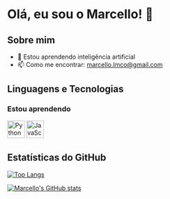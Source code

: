 # Olá, eu sou o Marcello! 👋

## Sobre mim

- 🌱 Estou aprendendo inteligência artificial
- 📫 Como me encontrar: marcello.lmco@gmail.com

## Linguagens e Tecnologias

### Estou aprendendo

<!-- Substitua os nomes das tecnologias abaixo pelos ícones das tecnologias que você está aprendendo -->

<p align="left">
  <img src="https://cdn.jsdelivr.net/gh/devicons/devicon/icons/python/python-original.svg" height="40" width="40" alt="Python" />
  <img src="https://cdn.jsdelivr.net/gh/devicons/devicon/icons/javascript/javascript-original.svg" height="40" width="40" alt="JavaScript" />
  <link rel="stylesheet" type='text/css' href="https://cdn.jsdelivr.net/gh/devicons/devicon@latest/devicon.min.css" />
          
</p>

## Estatísticas do GitHub

<!-- Painel com as linguagens mais usadas -->
[![Top Langs](https://github-readme-stats.vercel.app/api/top-langs/?username=MarcelloLM&layout=compact)](https://github.com/anuraghazra/github-readme-stats)

<!-- Painel com as estatísticas do GitHub -->
[![Marcello's GitHub stats](https://github-readme-stats.vercel.app/api?username=MarcelloLM&show_icons=true&theme=radical)](https://github.com/anuraghazra/github-readme-stats)
